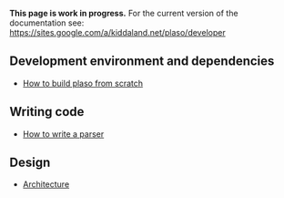 **This page is work in progress.**
For the current version of the documentation see: https://sites.google.com/a/kiddaland.net/plaso/developer

## Development environment and dependencies
* [How to build plaso from scratch](https://sites.google.com/a/kiddaland.net/plaso/developer/building-the-tool)

## Writing code
* [How to write a parser](https://sites.google.com/a/kiddaland.net/plaso/developer/parsers)

## Design
* [Architecture](https://sites.google.com/a/kiddaland.net/plaso/developer/architecture)

